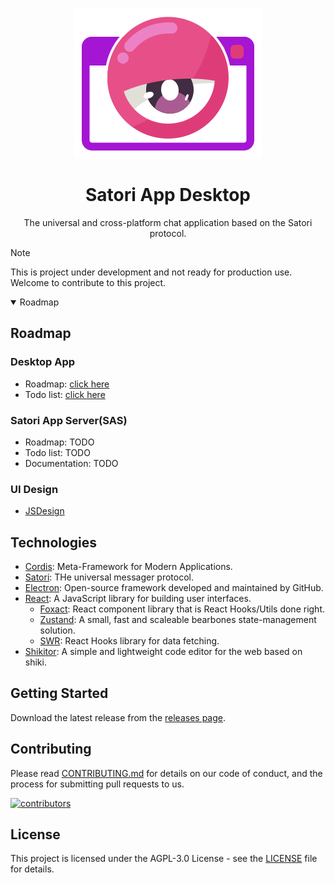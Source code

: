<div align="center">

[![Satori App for Desktop](./sad-logo.png)](https://github.com/Lipraty/satori-desktop)

# Satori App Desktop

The universal and cross-platform chat application based on the Satori protocol.

</div>

> [!NOTE]
> This is project under development and not ready for production use. Welcome to contribute to this project.

<details open>

<summary>Roadmap</summary>

## Roadmap

### Desktop App

- Roadmap: [click here](https://github.com/users/Lipraty/projects/1)
- Todo list: [click here](https://github.com/users/Lipraty/projects/2)

### Satori App Server(SAS)

- Roadmap: TODO
- Todo list: TODO
- Documentation: TODO

### UI Design

- [JSDesign](https://js.design/f/YcrbVO?p=jl2EY3zpvG&mode=design)

## Technologies

- [Cordis](https://github.com/cordiverse/cordis): Meta-Framework for Modern Applications.
- [Satori](https://github.com/satorijs/satori): THe universal messager protocol.
- [Electron](https://www.electronjs.org/): Open-source framework developed and maintained by GitHub.
- [React](https://reactjs.org/): A JavaScript library for building user interfaces.
  - [Foxact](https://foxact.skk.moe/): React component library that is React Hooks/Utils done right.
  - [Zustand](https://zustand-demo.pmnd.rs/): A small, fast and scaleable bearbones state-management solution.
  - [SWR](https://swr.vercel.app/): React Hooks library for data fetching.
- [Shikitor](https://github.com/NWYLZW/shikitor): A simple and lightweight code editor for the web based on shiki.

</details>

## Getting Started

Download the latest release from the [releases page]().

## Contributing

Please read [CONTRIBUTING.md](CONTRIBUTING.md) for details on our code of conduct, and the process for submitting pull requests to us.

[![contributors](https://contrib.rocks/image?repo=Lipraty/satori-desktop)](https://github.com/Lipraty/satori-desktop/graphs/contributors)

## License

This project is licensed under the AGPL-3.0 License - see the [LICENSE](LICENSE) file for details.
